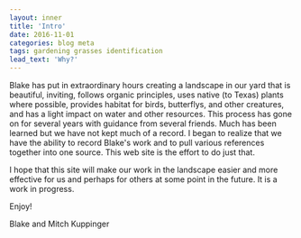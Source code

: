 ```yaml
---
layout: inner
title: 'Intro'
date: 2016-11-01
categories: blog meta
tags: gardening grasses identification
lead_text: 'Why?'
---
```



Blake has put in extraordinary hours creating a landscape in our yard that is beautiful, inviting, follows organic principles, uses native (to Texas) plants where possible, provides habitat for birds, butterflys, and other creatures, and has a light impact on water and other resources. This process has gone on for several years with guidance from several friends. Much has been learned but we have not kept much of a record. I began to realize that we have the ability to record Blake's work and to pull various references together into one source. This web site is the effort to do just that.

I hope that this site will make our work in the landscape easier and more effective for us and perhaps for others at some point in the future. It is a work in progress.


Enjoy!

Blake and Mitch Kuppinger
